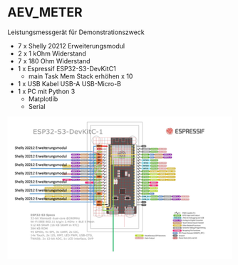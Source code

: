 # AEV_METER
Leistungsmessgerät für Demonstrationszweck
* 7 x Shelly 20212 Erweiterungsmodul
* 2 x 1 kOhm Widerstand
* 7 x 180 Ohm Widerstand
* 1 x Espressif ESP32-S3-DevKitC1
  * main Task Mem Stack erhöhen x 10 
* 1 x USB Kabel USB-A USB-Micro-B
* 1 x PC mit Python 3
  * Matplotlib
  * Serial
 
![all text](https://github.com/AEVGR/AEV_METER/blob/main/doc/AEV_Meter.jpg?raw=true)


